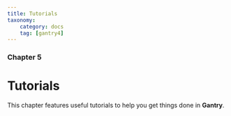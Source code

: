 ```yaml
---
title: Tutorials
taxonomy:
    category: docs
    tag: [gantry4]
---
```


### Chapter 5

# Tutorials

This chapter features useful tutorials to help you get things done in **Gantry**.
